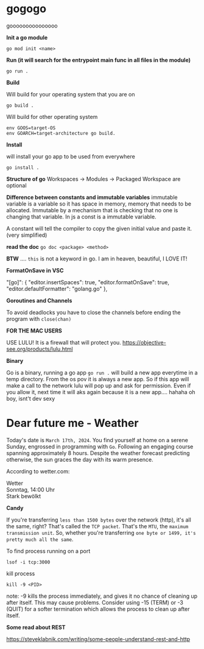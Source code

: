 # gogogo

gooooooooooooooo

**Init a go module**

`go mod init <name>`

**Run (it will search for the entrypoint main func in all files in the module)**

`go run .`

**Build**

Will build for your operating system that you are on

`go build .`

Will build for other operating system

`env GOOS=target-OS`\
`env GOARCH=target-architecture go build. `

**Install**

will install your go app to be used from everywhere

`go install .`

**Structure of go**
Workspaces -> Modules -> Packaged
Workspace are optional

**Difference between constants and immutable variables**
immutable variable is a variable so it has space in memory, memory that needs to be allocated. Immutable by a mechanism that is checking that no one is changing that variable.
In js a const is a immutable variable.

A constant will tell the compiler to copy the given initial value and paste it. (very simplified)

**read the doc**
`go doc <package> <method>`

**BTW** .... `this` is not a keyword in go. I am in heaven, beautiful, I LOVE IT!

**FormatOnSave in VSC**

"[go]": {
"editor.insertSpaces": true,
"editor.formatOnSave": true,
"editor.defaultFormatter": "golang.go"
},

**Goroutines and Channels**

To avoid deadlocks you have to close the channels before ending the program with `close(chan)`

**FOR THE MAC USERS**

USE LULU! It is a firewall that will protect you.
https://objective-see.org/products/lulu.html

**Binary**

Go is a binary, running a go app `go run .` will build a new app everytime in a temp directory.
From the os pov it is always a new app.
So if this app will make a call to the network lulu will pop up and ask for permission. Even if you allow it, next time it will aks again because it is a new app.... hahaha oh boy, isnt't dev sexy

# Dear future me - Weather

Today's date is `March 17th, 2024`. You find yourself at home on a serene Sunday, engrossed in programming with `Go`. Following an engaging course spanning approximately 8 hours. Despite the weather forecast predicting otherwise, the sun graces the day with its warm presence.

According to wetter.com:

Wetter\
Sonntag, 14:00 Uhr\
Stark bewölkt


**Candy**

If you're transferring `less than 1500 bytes` over the network (http), it's all the same, right? That's called the `TCP packet`. That's the `MTU`,  the `maximum transmission unit`. So, whether you're transferring `one byte or 1499, it's pretty much all the same`.

To find process running on a port

`lsof -i tcp:3000`

kill process 

`kill -9 <PID>`

note: -9 kills the process immediately, and gives it no chance of cleaning up after itself. This may cause problems. Consider using -15 (TERM) or -3 (QUIT) for a softer termination which allows the process to clean up after itself.

**Some read about REST**

https://steveklabnik.com/writing/some-people-understand-rest-and-http